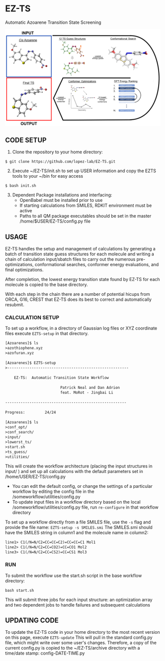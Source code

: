 # EZ-TS
Automatic Azoarene Transition State Screening

![autots-workflow](EZTS-workflow.png)

## CODE SETUP

1. Clone the repository to your home directory:
```
$ git clone https://github.com/lopez-lab/EZ-TS.git
```
2. Execute ~/EZ-TS/init.sh to set up USER information and copy the EZTS tools to your ~/bin for easy access
```
$ bash init.sh
```
3. Dependent Package installations and interfacing:
    * OpenBabel must be installed prior to use
    * If starting calculations from SMILES, RDKIT environment must be active
    * Paths to all QM package executables should be set in the master /home/$USER/EZ-TS/config.py file

## USAGE
EZ-TS handles the setup and management of calculations by generating a batch of transition state guess structures for each molecule and writing a chain of calculation input/sbatch files to carry out the numerous pre-optimizations, conformational searches, conformer energy evaluations, and final optimizations. 

After completion, the lowest energy transition state found by EZ-TS for each molecule is copied to the base directory. 

With each step in the chain there are a number of potential hicups from ORCA, G16, CREST that EZ-TS does its best to correct and automatically resubmit.

   ### CALCULATION SETUP
To set up a workflow, in a directory of Gaussian log files or XYZ coordinate files execute ```EZTS-setup``` in that directory.
```
[Azoarenes]$ ls
>azothiophene.xyz
>azofuran.xyz

[Azoarenes]$ EZTS-setup
>-------------------------------------------------------

    EZ-TS:  Automatic Transition State Workflow

                         Patrick Neal and Dan Adrion
                         feat. MoRot - Jingbai Li

-------------------------------------------------------

Progress:         24/24

[Azoarenes]$ ls
>conf_opt/
>conf_search/
>input/
>lowerst_ts/
>start.sh
>ts_guess/
>utilities/
```
This will create the workflow architecture (placing the input structures in input/ ) and set up all calculations with the default parameters set in /home/USER/EZ-TS/config.py
  * You can edit the default config, or change the settings of a particular workflow by editing the config file in the /someworkflow/utilities/config.py
  * To update input files in a workflow directory based on the local /someworkflow/utilities/config.py file, run ```re-configure```  in that workflow directory
            

To set up a workflow directly from a file SMILES file, use the ```-s``` flag and provide the file name: ```EZTS-setup -s SMILES.smi```
The SMILES.smi should have the SMILES string in column1 and the molecule name in column2:

    line1> C1(/N=N/C2=CC=CC=C2)=CC=CC=C1 Mol1
    line2> C1(/N=N/C2=CC=CO2)=CC=CO1 Mol2       
    line3> C1(/N=N/C2=CC=CS2)=CC=CS1 Mol3       
              

   ### RUN
To submit the workflow use the start.sh script in the base workflow directory: 
```
bash start.sh
```
   This will submit three jobs for each input structure: an optimization array and two dependent jobs to handle failures and subsequent calculations
        
## UPDATING CODE

   To update the EZ-TS code in your home directory to the most recent version on this page, execute ```EZTS-update```
   This will pull in the standard config.py file, which might write over some user's changes. Therefore, a copy of the current config.py is copied to the ~/EZ-TS/archive directory with a time/date stamp: config-DATE-TIME.py


